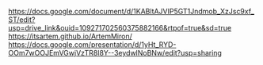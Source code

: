https://docs.google.com/document/d/1KABltAJVIP5GT1Jndmob_XzJsc9xf_ST/edit?usp=drive_link&ouid=109271702560375882166&rtpof=true&sd=true
https://itsartem.github.io/ArtemMiron/
https://docs.google.com/presentation/d/1yHt_RYD-OOm7wOOJEmVGwjVzTR8l8Y--3eydwlNoBNw/edit?usp=sharing
